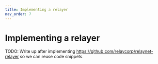```yaml
---
title: Implementing a relayer
nav_order: 7
---
```

# Implementing a relayer

TODO: Write up after implementing https://github.com/relaycorp/relaynet-relayer so we can reuse code snippets
